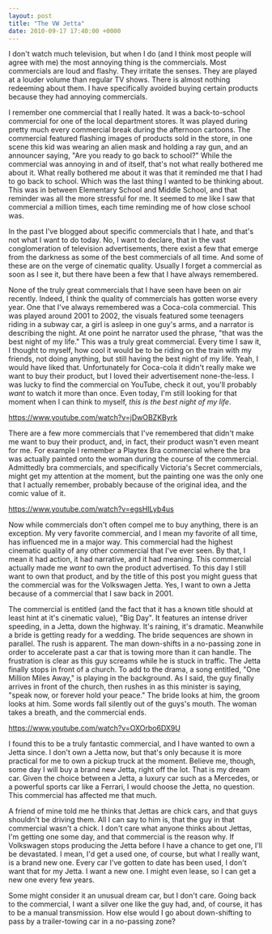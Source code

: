 ```yaml
---
layout: post
title: "The VW Jetta"
date: 2010-09-17 17:40:00 +0000
---
```

I don't watch much television, but when I do (and I think most people will agree with me) the most annoying thing is the commercials. Most commercials are loud and flashy. They irritate the senses. They are played at a louder volume than regular TV shows. There is almost nothing redeeming about them. I have specifically avoided buying certain products because they had annoying commercials.

I remember one commercial that I really hated. It was a back-to-school commercial for one of the local department stores. It was played during pretty much every commercial break during the afternoon cartoons. The commercial featured flashing images of products sold in the store, in one scene this kid was wearing an alien mask and holding a ray gun, and an announcer saying, "Are you ready to go back to school?" While the commercial was annoying in and of itself, that's not what really bothered me about it. What really bothered me about it was that it reminded me that I had to go back to school. Which was the last thing I wanted to be thinking about. This was in between Elementary School and Middle School, and that reminder was all the more stressful for me. It seemed to me like I saw that commercial a million times, each time reminding me of how close school was.

In the past I've blogged about specific commercials that I hate, and that's not what I want to do today. No, I want to declare, that in the vast conglomeration of television advertisements, there exist a few that emerge from the darkness as some of the best commercials of all time. And some of these are on the verge of cinematic quality. Usually I forget a commercial as soon as I see it, but there have been a few that I have always remembered.

None of the truly great commercials that I have seen have been on air recently. Indeed, I think the quality of commercials has gotten worse every year. One that I've always remembered was a Coca-cola commercial. This was played around 2001 to 2002, the visuals featured some teenagers riding in a subway car, a girl is asleep in one guy's arms, and a narrator is describing the night. At one point he narrator used the phrase, "that was the best night of my life." This was a truly great commercial. Every time I saw it, I thought to myself, how cool it would be to be riding on the train with my friends, not doing anything, but still having the best night of my life. Yeah, I would have liked that. Unfortunately for Coca-cola it didn't really make we want to buy their product, but I loved their advertisement none-the-less. I was lucky to find the commercial on YouTube, check it out, you'll probably <i>want</i> to watch it more than once. Even today, I'm still looking for that moment when I can think to myself, <i>this is the best night of my life</i>.

https://www.youtube.com/watch?v=jDwOBZKByrk

There are a few more commercials that I've remembered that didn't make me want to buy their product, and, in fact, their product wasn't even meant for me. For example I remember a Playtex Bra commercial where the bra was actually painted onto the woman during the course of the commercial. Admittedly bra commercials, and specifically Victoria's Secret commercials, might get my attention at the moment, but the painting one was the only one that I actually remember, probably because of the original idea, and the comic value of it.

https://www.youtube.com/watch?v=egsHILyb4us

Now while commercials don't often compel me to buy anything, there is an exception. My very favorite commercial, and I mean my favorite of all time, has influenced me in a major way. This commercial had the highest cinematic quality of any other commercial that I've ever seen. By that, I mean it had action, it had narrative, and it had meaning. This commercial actually made me <i>want</i> to own the product advertised. To this day I still want to own that product, and by the title of this post you might guess that the commercial was for the Volkswagen Jetta. Yes, I want to own a Jetta because of a commercial that I saw back in 2001.

The commercial is entitled (and the fact that it has a known title should at least hint at it's cinematic value), "Big Day". It features an intense driver speeding, in a Jetta, down the highway. It's raining, it's dramatic. Meanwhile a bride is getting ready for a wedding. The bride sequences are shown in parallel. The rush is apparent. The man down-shifts in a no-passing zone in order to accelerate past a car that is towing more than it can handle. The frustration is clear as this guy screams while he is stuck in traffic. The Jetta finally stops in front of a church. To add to the drama, a song entitled, "One Million Miles Away," is playing in the background. As I said, the guy finally arrives in front of the church, then rushes in as this minister is saying, "speak now, or forever hold your peace." The bride looks at him, the groom looks at him. Some words fall silently out of the guys's mouth. The woman takes a breath, and the commercial ends.

https://www.youtube.com/watch?v=OXOrbo6DX9U

I found this to be a truly fantastic commercial, and I have wanted to own a Jetta since. I don't own a Jetta now, but that's only because it is more practical for me to own a pickup truck at the moment. Believe me, though, some day I will buy a brand new Jetta, right off the lot. That is my dream car. Given the choice between a Jetta, a luxury car such as a Mercedes, or a powerful sports car like a Ferrari, I would choose the Jetta, no question. This commercial has affected me that much.

A friend of mine told me he thinks that Jettas are chick cars, and that guys shouldn't be driving them. All I can say to him is, that the guy in that commercial wasn't a chick. I don't care what anyone thinks about Jettas, I'm getting one some day, and that commercial is the reason why. If Volkswagen stops producing the Jetta before I have a chance to get one, I'll be devastated. I mean, I'd get a used one, of course, but what I really want, is a brand new one. Every car I've gotten to date has been used, I don't want that for my Jetta. I want a new one. I might even lease, so I can get a new one every few years.

Some might consider it an unusual dream car, but I don't care. Going back to the commercial, I want a silver one like the guy had, and, of course, it has to be a manual transmission. How else would I go about down-shifting to pass by a trailer-towing car in a no-passing zone?
